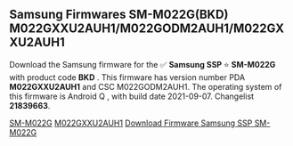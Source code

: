 <h2>Samsung Firmwares SM-M022G(BKD) M022GXXU2AUH1/M022GODM2AUH1/M022GXXU2AUH1</h2>
Download the Samsung firmware for the ✅ <strong>Samsung SSP </strong> ⭐ <strong>SM-M022G</strong> with product code <strong>BKD</strong> . This firmware has version number PDA <strong>M022GXXU2AUH1</strong> and CSC M022GODM2AUH1. The operating system of this firmware is Android Q , with build date 2021-09-07. Changelist <strong>21839663</strong>.


[SM-M022G](https://samfirm.shop/samsung/model/SM-M022G)
[M022GXXU2AUH1](https://samfirm.shop/samsung/pda/M022GXXU2AUH1)
[Download Firmware Samsung SSP SM-M022G](https://samfirm.shop/samsung/firmware/453568)
